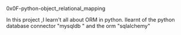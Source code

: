 0x0F-python-object_relational_mapping

In this project ,I learn't all about ORM in python.
Ilearnt of the python database connector "mysqldb " and the orm "sqlalchemy"